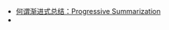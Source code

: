 - [何谓渐进式总结：Progressive Summarization](https://www.notion.so/pmthinking/Progressive-Summarization-faf06977850b46a6a7de1623ebf699f2)
-